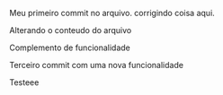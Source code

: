 Meu primeiro commit no arquivo. corrigindo coisa aqui.

Alterando o conteudo do arquivo

Complemento de funcionalidade

Terceiro commit com uma nova funcionalidade

Testeee